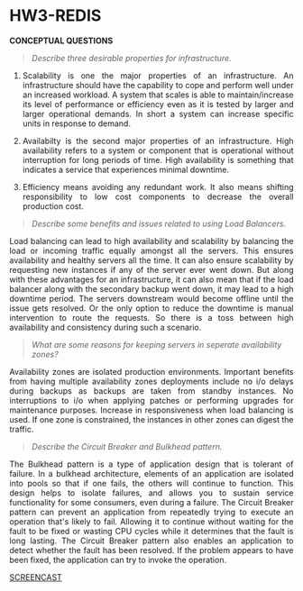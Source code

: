 # HW3-REDIS

**CONCEPTUAL QUESTIONS**
> *Describe three desirable properties for infrastructure.*
1) <p align="justify">Scalability is one the major properties of an infrastructure. An infrastructure should have the capability to cope and perform well under an increased workload. A system that scales is able to maintain/increase its level of performance or efficiency even as it is tested by larger and larger operational demands. In short a system can increase specific units in response to demand.</p>

2) <p align="justify">Availabilty is the second major properties of an infrastructure. High availability refers to a system or component that is operational without interruption for long periods of time. High availability is something that indicates a service that experiences minimal downtime.</p>

3) <p align="justify">Efficiency means avoiding any redundant work. It also means shifting responsibility to low cost components to decrease the overall production cost.</p>

> *Describe some benefits and issues related to using Load Balancers.*
<p align="justify">Load balancing can lead to high availability and scalability by balancing the load or incoming traffic equally amongst all the servers. This ensures availability and healthy servers all the time. It can also ensure scalability by requesting new instances if any of the server ever went down. But along with these advantages for an infrastructure, it can also mean that if the load balancer along with the secondary backup went down, it may lead to a high downtime period. The servers downstream would become offline until the issue gets resolved. Or the only option to reduce the downtime is manual intervention to route the requests. So there is a toss between high availability and consistency during such a scenario.</p>

> *What are some reasons for keeping servers in seperate availability zones?*
<p align="justify">Availability zones are isolated production environments. Important benefits from having multiple availability zones deployments include no i/o delays during backups as backups are taken from standby instances. No interruptions to i/o when applying patches or performing upgrades for maintenance purposes. Increase in responsiveness when load balancing is used. If one zone is constrained, the instances in other zones can digest the traffic.</p>

> *Describe the Circuit Breaker and Bulkhead pattern.*
<p align="justify">The Bulkhead pattern is a type of application design that is tolerant of failure. In a bulkhead architecture, elements of an application are isolated into pools so that if one fails, the others will continue to function.  This design helps to isolate failures, and allows you to sustain service functionality for some consumers, even during a failure. The Circuit Breaker pattern can prevent an application from repeatedly trying to execute an operation that's likely to fail. Allowing it to continue without waiting for the fault to be fixed or wasting CPU cycles while it determines that the fault is long lasting. The Circuit Breaker pattern also enables an application to detect whether the fault has been resolved. If the problem appears to have been fixed, the application can try to invoke the operation.</p>

[SCREENCAST](https://drive.google.com/open?id=1EBAWwbDIfxpqYPiuM7W0p4EUMyBmLezJ)
